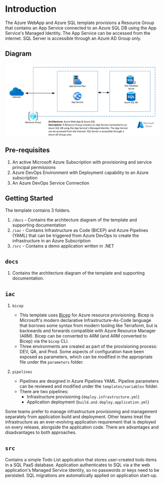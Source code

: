 # Introduction

The Azure WebApp and Azure SQL template provisions a Resource Group that contains an App Service connected to an Azure SQL DB using the App Service's Managed Identity.  The App Service can be accessed from the internet.  SQL Server is accessible through an Azure AD Group only.

## Diagram

![Architecture Diagram](./docs/img/diagram.png)

## Pre-requisites

1. An active Microsoft Azure Subscription with provisioning and service principal permissions
2. Azure DevOps Environment with Deployment capability to an Azure subscription
3. An Azure DevOps Service Connection

## Getting Started

The template contains 3 folders.

1. `/docs` - Contains the architecture diagram of the template and supporting documentation
2. `/iac` - Contains Infrastructure as Code (BICEP) and Azure Pipelines (YAML) that can be triggered from Azure DevOps to create the infrastructure in an Azure Subscription
3. `/src` - Contains a demo application written in .NET

## `docs`

1. Contains the architecture diagram of the template and supporting documentation.

## `iac`

1. `bicep`
    - This template uses [Bicep](https://learn.microsoft.com/en-us/azure/azure-resource-manager/bicep/overview?tabs=bicep) for Azure resource provisioning. Bicep is Microsoft's modern declarative Infrastructure-As-Code language that borrows some syntax from modern tooling like Terraform, but is backwards and forwards compatible with Azure Resource Manager (ARM). Bicep can be converted to ARM (and ARM converted to Bicep) via the `bicep` CLI.
    - Three environments are created as part of the provisioning process: DEV, QA, and Prod. Some aspects of configuration have been exposed as parameters, which can be modified in the appropriate file under the `parameters` folder.

2. `pipelines`
   - Pipelines are designed in Azure Pipelines YAML. Pipeline parameters can be reviewed and modified under the `templates/variables` folder.
   - There are two pipelines:
     - Infrastructure provisioning (`deploy.infrastructure.yml`)
     - Application deployment (`build.and.deploy.application.yml`)

Some teams prefer to manage infrastructure provisioning and management separately from application build and deployment. Other teams treat the infrastructure as an ever-evolving application requirement that is deployed on every release, alongside the application code. There are advantages and disadvantages to both approaches.

## `src`

Contains a simple Todo List application that stores user-created todo items in a SQL PaaS database.
Application authenticates to SQL via a the web application's Managed Service Identity, so no passwords or keys need to be persisted.
SQL migrations are automatically applied on application start-up.
